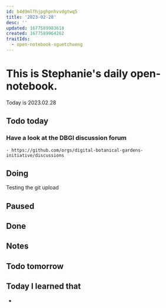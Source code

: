 ```yaml
---
id: b4d9mlfhjpghpnhvvdgtwq5
title: '2023-02-28'
desc: ''
updated: 1677589983618
created: 1677589964262
traitIds:
  - open-notebook-sguetchueng
---
```

# This is Stephanie's daily open-notebook.

Today is 2023.02.28

## Todo today

### Have a look at the DBGI discussion forum
    - https://github.com/orgs/digital-botanical-gardens-initiative/discussions
###
###

## Doing

Testing the git upload

## Paused

## Done

## Notes

## Todo tomorrow

###
###
###


## Today I learned that

- 
